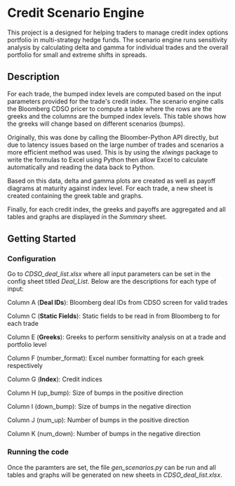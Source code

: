# Credit Scenario Engine
This project is a designed for helping traders to manage credit index options portfolio in multi-strategy hedge funds. The scenario engine runs sensitivity analysis by calculating delta and gamma for individual trades and the overall portfolio for small and extreme shifts in spreads.
## Description
For each trade, the bumped index levels are computed based on the input parameters provided for the trade's credit index. The scenario engine calls the Bloomberg CDSO pricer to compute a table where the rows are the greeks and the columns are the bumped index levels. This table shows how the greeks will change based on different scenarios (bumps).

Originally, this was done by calling the Bloomber-Python API directly, but due to latency issues based on the large number of trades and scenarios a more efficient method was used. This is by using the _xlwings_ package to write the formulas to Excel using Python then allow Excel to calculate automatically and reading the data back to Python.

Based on this data, delta and gamma plots are created as well as payoff diagrams at maturity against index level. For each trade, a new sheet is created containing the greek table and graphs.

Finally, for each credit index, the greeks and payoffs are aggregated and all tables and graphs are displayed in the _Summary_ sheet.
## Getting Started
### Configuration
Go to _CDSO_deal_list.xlsx_ where all input parameters can be set in the config sheet titled _Deal_List_. Below are the descriptions for each type of input:

Column A (__Deal IDs__): Bloomberg deal IDs from CDSO screen for valid trades

Column C (__Static Fields__): Static fields to be read in from Bloomberg to for each trade

Column E (__Greeks__): Greeks to perform sensitivity analysis on at a trade and portfolio level

Column F (number_format): Excel number formatting for each greek respectively

Column G (__Index__): Credit indices

Column H (up_bump): Size of bumps in the positive direction

Column I (down_bump): Size of bumps in the negative direction

Column J (num_up): Number of bumps in the positive direction

Column K (num_down): Number of bumps in the negative direction
### Running the code
Once the paramters are set, the file _gen_scenarios.py_ can be run and all tables and graphs will be generated on new sheets in _CDSO_deal_list.xlsx_.

